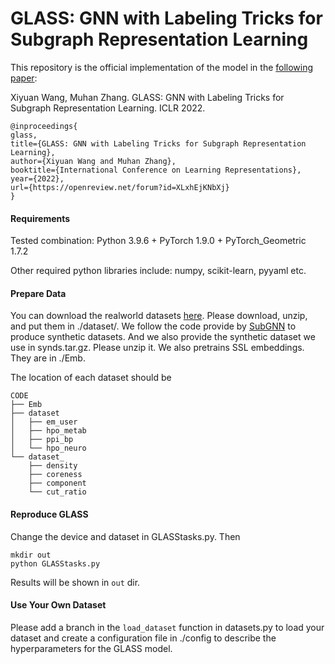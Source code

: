 # GLASS: GNN with Labeling Tricks for Subgraph Representation Learning

This repository is the official implementation of the model in the [following paper](https://openreview.net/forum?id=XLxhEjKNbXj):

Xiyuan Wang, Muhan Zhang. GLASS: GNN with Labeling Tricks for Subgraph Representation Learning. ICLR 2022.

```{bibtex}
@inproceedings{
glass,
title={GLASS: GNN with Labeling Tricks for Subgraph Representation Learning},
author={Xiyuan Wang and Muhan Zhang},
booktitle={International Conference on Learning Representations},
year={2022},
url={https://openreview.net/forum?id=XLxhEjKNbXj}
}
```

#### Requirements
Tested combination: Python 3.9.6 + PyTorch 1.9.0 + PyTorch_Geometric 1.7.2

Other required python libraries include: numpy, scikit-learn, pyyaml etc.

#### Prepare Data

You can download the realworld datasets [here](https://www.dropbox.com/sh/zv7gw2bqzqev9yn/AACR9iR4Ok7f9x1fIAiVCdj3a?dl=0). Please download, unzip, and put them in ./dataset/. We follow the code provide by [SubGNN](https://github.com/mims-harvard/SubGNN) to produce synthetic datasets. And we also provide the synthetic dataset we use in synds.tar.gz. Please unzip it. We also pretrains SSL embeddings. They are in ./Emb.

The location of each dataset should be
```
CODE
├── Emb
├── dataset
│   ├── em_user
│   ├── hpo_metab
│   ├── ppi_bp
│   └── hpo_neuro
└── dataset_
    ├── density
    ├── coreness
    ├── component
    └── cut_ratio
```
#### Reproduce GLASS
Change the device and dataset in GLASStasks.py. Then 
```
mkdir out
python GLASStasks.py
```
Results will be shown in `out` dir.

#### Use Your Own Dataset

Please add a branch in the `load_dataset` function in datasets.py to load your dataset and create a configuration file in ./config to describe the hyperparameters for the GLASS model.
